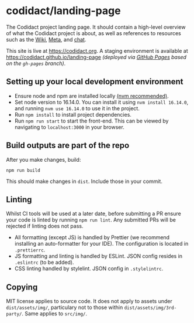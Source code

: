 # codidact/landing-page

The Codidact project landing page. It should contain a high-level overview of what the Codidact project is about, as well as references to resources such as the  [Wiki](https://github.com/codidact/docs/wiki), [Meta](https://meta.codidact.com/), and [chat](https://discord.gg/PSr9pmn).

This site is live at https://codidact.org.
A staging environment is available at https://codidact.github.io/landing-page *(deployed via [GitHub Pages](https://github.com/codidact/landing-page/deployments) based on the `gh-pages` branch)*.

## Setting up your local development environment

-   Ensure node and npm are installed locally [(nvm recommended)](https://github.com/nvm-sh/nvm).
-   Set node version to 16.14.0. You can install it using `nvm install 16.14.0`, and running `nvm use 16.14.0` to use it in the project.
-   Run `npm install` to install project dependencies.
-   Run `npm run start` to start the front-end. This can be viewed by navigating to `localhost:3000` in your browser.

## Build outputs are part of the repo

After you make changes, build:

`npm run build`

This should make changes in `dist`.  Include those in your commit.

## Linting

Whilst CI tools will be used at a later date, before submitting a PR ensure your code is linted by running `npm run lint`. Any submitted PRs will be rejected if linting does not pass.

-   All formatting (except JS) is handled by Prettier (we recommend installing an auto-formatter for your IDE). The configuration is located in `.prettierrc`.
-   JS formatting and linting is handled by ESLint. JSON config resides in `.eslintrc` (to be added).
-   CSS linting handled by stylelint. JSON config in `.stylelintrc`.

## Copying

MIT license applies to source code. It does not apply to assets under
`dist/assets/img/`, particulary not to those within
`dist/assets/img/3rd-party/`.
Same applies to `src/img/`.
